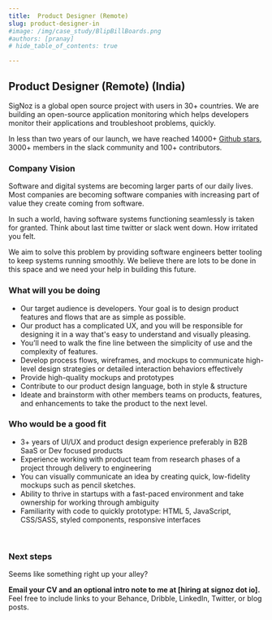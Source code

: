 ```yaml
---
title:  Product Designer (Remote)
slug: product-designer-in
#image: /img/case_study/BlipBillBoards.png
#authors: [pranay]
# hide_table_of_contents: true

---
```

<head>
  <link rel="canonical" href="https://signoz.io/careers/product-designer-in/"/>

</head>

## Product Designer (Remote) (India)

SigNoz is a global open source project with users in 30+ countries. We are building an open-source application monitoring which helps developers monitor their applications and troubleshoot problems, quickly.

In less than two years of our launch, we have reached 14000+ [Github stars](https://github.com/signoz/signoz), 3000+ members in the slack community and 100+ contributors. 


### Company Vision

Software and digital systems are becoming larger parts of our daily lives. Most companies are becoming software companies with increasing part of value they create coming from software. 

In such a world, having software systems functioning seamlessly is taken for granted. Think about last time twitter or slack went down. How irritated you felt.

We aim to solve this problem by providing software engineers better tooling to keep systems running smoothly. We believe there are lots to be done in this space and we need your help in building this future.


### What will you be doing

- Our target audience is developers. Your goal is to design product features and flows that are as simple as possible.
- Our product has a complicated UX, and you will be responsible for designing it in a way that's easy to understand and visually pleasing.
- You’ll need to walk the fine line between the simplicity of use and the complexity of features.
- Develop process flows, wireframes, and mockups to communicate high-level design strategies or detailed interaction behaviors effectively
- Provide high-quality mockups and prototypes
- Contribute to our product design language, both in style & structure
- Ideate and brainstorm with other members teams on products, features, and enhancements to take the product to the next level.

### Who would be a good fit

- 3+ years of UI/UX and product design experience preferably in B2B SaaS or Dev focused products
- Experience working with product team from research phases of a project through delivery to engineering
- You can visually communicate an idea by creating quick, low-fidelity mockups such as pencil sketches.
- Ability to thrive in startups with a fast-paced environment and take ownership for working through ambiguity
- Familiarity with code to quickly prototype: HTML 5, JavaScript, CSS/SASS, styled components, responsive interfaces
<br />

### Next steps

Seems like something right up your alley? 

**Email your CV and an optional  intro note to me at [hiring at signoz  dot io].** 
Feel free to include links to your Behance, Dribble, LinkedIn, Twitter, or blog posts.
